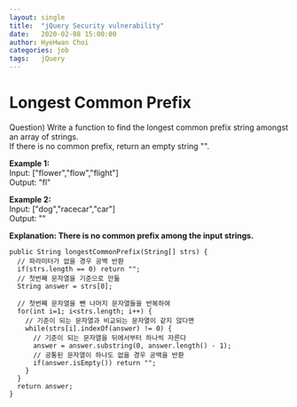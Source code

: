 ```yaml
---
layout: single
title:  "jQuery Security vulnerability"
date:   2020-02-08 15:00:00
author: HyeHwan Choi
categories: job
tags:   jQuery
---
```


# Longest Common Prefix

Question)
Write a function to find the longest common prefix string amongst an array of strings.  
If there is no common prefix, return an empty string "".    

**Example 1:**  
Input: ["flower","flow","flight"]  
Output: "fl"    

**Example 2:**  
Input: ["dog","racecar","car"]  
Output: ""      

**Explanation: There is no common prefix among the input strings.**  

```
public String longestCommonPrefix(String[] strs) {
  // 파라미터가 없을 경우 공백 반환
  if(strs.length == 0) return "";
  // 첫번째 문자열을 기준으로 만듦
  String answer = strs[0];

  // 첫번째 문자열을 뺀 나머지 문자열들을 반복하여
  for(int i=1; i<strs.length; i++) {
    // 기준이 되는 문자열과 비교되는 문자열이 같지 않다면
    while(strs[i].indexOf(answer) != 0) {
      // 기준이 되는 문자열을 뒤에서부터 하나씩 자른다
      answer = answer.substring(0, answer.length() - 1);
      // 공통된 문자열이 하나도 없을 경우 공백을 반환
      if(answer.isEmpty()) return "";
    }
  }
  return answer;
}
```